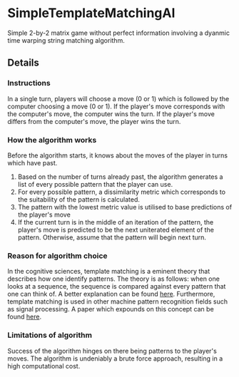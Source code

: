 # SimpleTemplateMatchingAI
Simple 2-by-2 matrix game without perfect information involving a dyanmic time warping string matching algorithm. 

## Details
### Instructions
In a single turn, players will choose a move (0 or 1) which is followed by the computer choosing a move (0 or 1).
If the player's move corresponds with the computer's move, the computer wins the turn. If the player's move differs 
from the computer's move, the player wins the turn. 
### How the algorithm works
Before the algorithm starts, it knows about the moves of the player in turns which have past. 
1. Based on the number of turns already past, the algorithm generates a list of every possible pattern that the player can use. 
2. For every possible pattern, a dissimilarity metric which corresponds to the suitability of the pattern is calculated. 
3. The pattern with the lowest metric value is utilised to base predictions of the player's move
4. If the current turn is in the middle of an iteration of the pattern, the player's move is predicted to be the next uniterated element of the pattern. Otherwise, assume that the pattern will begin next turn. 
### Reason for algorithm choice
In the cognitive sciences, template matching is a eminent theory that describes how one identify patterns. The theory is as follows: when one
looks at a sequence, the sequence is compared against every pattern that one can think of. A better explanation can be found [here](https://cdn.intechopen.com/pdfs/5795/InTech-Theory_of_cognitive_pattern_recognition.pdf). Furthermore, template matching is used in other machine 
pattern recognition fields such as signal processing. A paper which expounds on this concept can be found [here](https://www.hindawi.com/journals/jam/2014/528071/).
### Limitations of algorithm
Success of the algorithm hinges on there being patterns to the player's moves. The algorithm is undeniably a brute force approach,
resulting in a high computational cost. 

